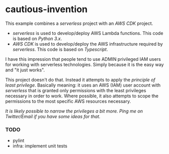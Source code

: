 # cautious-invention

This example combines a _serverless_ project with an _AWS CDK_ project. 

- _serverless_ is used to develop/deploy AWS Lambda functions. This code is based on _Python 3.x_.
- _AWS CDK_ is used to develop/deploy the AWS infrastructure required by _serverless_. This code is based on _Typescript_.

I have this impression that people tend to use ADMIN privileged IAM users for working with 
serverless technologies. Simply because it is the easy way and "it just works". 

This project doesn't do that. Instead it attempts to apply the _principle of least privilege_. 
Basically meaning: it uses an AWS (IAM) user account with _serverless_ that is granted only 
permissions with the least privileges necessary in order to work. Where possible,
it also attempts to scope the permissions to the most specific AWS resources necessary.

_It is likely possible to narrow the privileges a bit more. Ping me on Twitter/Email if you 
have some ideas for that._

### TODO

- pylint
- infra: implement unit tests